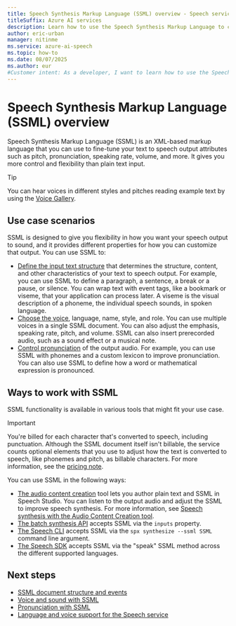 ```yaml
---
title: Speech Synthesis Markup Language (SSML) overview - Speech service
titleSuffix: Azure AI services
description: Learn how to use the Speech Synthesis Markup Language to control pronunciation and prosody in text to speech.
author: eric-urban
manager: nitinme
ms.service: azure-ai-speech
ms.topic: how-to
ms.date: 08/07/2025
ms.author: eur
#Customer intent: As a developer, I want to learn how to use the Speech Synthesis Markup Language to control pronunciation and prosody in text to speech.
---
```


# Speech Synthesis Markup Language (SSML) overview

Speech Synthesis Markup Language (SSML) is an XML-based markup language that you can use to fine-tune your text to speech output attributes such as pitch, pronunciation, speaking rate, volume, and more. It gives you more control and flexibility than plain text input. 

> [!TIP]
> You can hear voices in different styles and pitches reading example text by using the [Voice Gallery](https://speech.microsoft.com/portal/voicegallery).

## Use case scenarios

SSML is designed to give you flexibility in how you want your speech output to sound, and it provides different properties for how you can customize that output. You can use SSML to:

- [Define the input text structure](speech-synthesis-markup-structure.md) that determines the structure, content, and other characteristics of your text to speech output. For example, you can use SSML to define a paragraph, a sentence, a break or a pause, or silence. You can wrap text with event tags, like a bookmark or viseme, that your application can process later. A viseme is the visual description of a phoneme, the individual speech sounds, in spoken language.
- [Choose the voice](speech-synthesis-markup-voice.md), language, name, style, and role. You can use multiple voices in a single SSML document. You can also adjust the emphasis, speaking rate, pitch, and volume. SSML can also insert prerecorded audio, such as a sound effect or a musical note.
- [Control pronunciation](speech-synthesis-markup-pronunciation.md) of the output audio. For example, you can use SSML with phonemes and a custom lexicon to improve pronunciation. You can also use SSML to define how a word or mathematical expression is pronounced.

## Ways to work with SSML

SSML functionality is available in various tools that might fit your use case.

> [!IMPORTANT]
> You're billed for each character that's converted to speech, including punctuation. Although the SSML document itself isn't billable, the service counts optional elements that you use to adjust how the text is converted to speech, like phonemes and pitch, as billable characters. For more information, see the [pricing note](text-to-speech.md#pricing-note).

You can use SSML in the following ways:

- [The audio content creation](https://aka.ms/audiocontentcreation) tool lets you author plain text and SSML in Speech Studio. You can listen to the output audio and adjust the SSML to improve speech synthesis. For more information, see [Speech synthesis with the Audio Content Creation tool](how-to-audio-content-creation.md).
- [The batch synthesis API](batch-synthesis.md) accepts SSML via the `inputs` property. 
- [The Speech CLI](get-started-text-to-speech.md?pivots=programming-language-cli) accepts SSML via the `spx synthesize --ssml SSML` command line argument.
- [The Speech SDK](how-to-speech-synthesis.md#use-ssml-to-customize-speech-characteristics) accepts SSML via the "speak" SSML method across the different supported languages.

## Next steps

- [SSML document structure and events](speech-synthesis-markup-structure.md)
- [Voice and sound with SSML](speech-synthesis-markup-voice.md)
- [Pronunciation with SSML](speech-synthesis-markup-pronunciation.md)
- [Language and voice support for the Speech service](language-support.md?tabs=tts)
